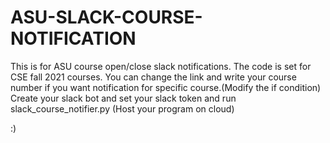 # ASU-SLACK-COURSE-NOTIFICATION

This is for ASU course open/close slack notifications.
The code is set for CSE fall 2021 courses. 
You can change the link and write your course number if you want notification for specific course.(Modify the if condition)
Create your slack bot and set  your slack token and run slack_course_notifier.py (Host your program on cloud)


:)
